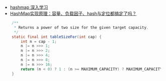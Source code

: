 - [hashmap 深入学习](https://zhuanlan.zhihu.com/p/21673805)
- [HashMap实现原理：容量、负载因子、hash与定位都搞定了吗？](https://www.toutiao.com/i6726809084521087496/)

```java
    /**
     * Returns a power of two size for the given target capacity.
     */
    static final int tableSizeFor(int cap) {
        int n = cap - 1;
        n |= n >>> 1;
        n |= n >>> 2;
        n |= n >>> 4;
        n |= n >>> 8;
        n |= n >>> 16;
        return (n < 0) ? 1 : (n >= MAXIMUM_CAPACITY) ? MAXIMUM_CAPACITY : n + 1;
    }
```
